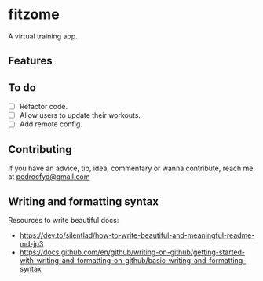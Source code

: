 # fitzome

A virtual training app.

## Features

## To do
- [ ] Refactor code.
- [ ] Allow users to update their workouts.
- [ ] Add remote config.

## Contributing
If you have an advice, tip, idea, commentary or wanna contribute, reach me at pedrocfyd@gmail.com 

## Writing and formatting syntax

Resources to write beautiful docs:

- https://dev.to/silentlad/how-to-write-beautiful-and-meaningful-readme-md-jp3
- https://docs.github.com/en/github/writing-on-github/getting-started-with-writing-and-formatting-on-github/basic-writing-and-formatting-syntax
